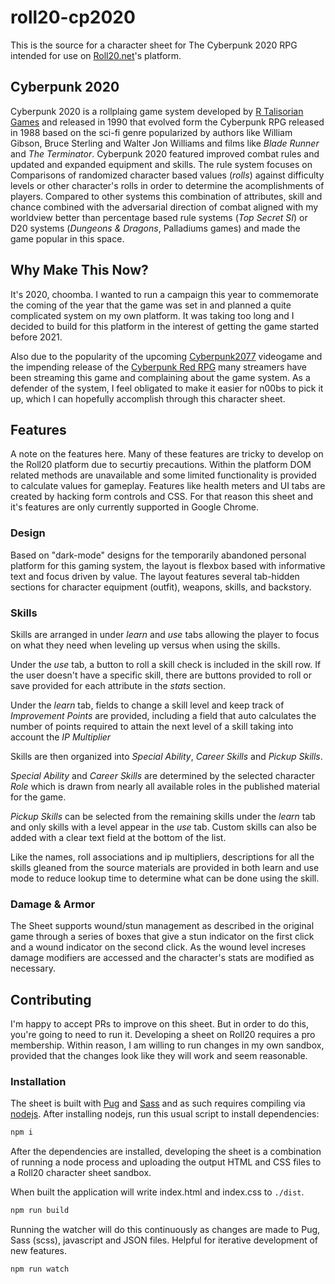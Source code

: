 # roll20-cp2020
This is the source for a character sheet for The Cyberpunk 2020 RPG intended for use on [Roll20.net](https://wiki.roll20.net/Category:Character_Sheet_Documentation)'s platform.

## Cyberpunk 2020
Cyberpunk 2020 is a rollplaing game system developed by [R Talisorian Games](https://rtalsoriangames.com/cyberpunk) and released in 1990 that evolved form the Cyberpunk RPG released in 1988 based on the sci-fi genre popularized by authors like William Gibson, Bruce Sterling and Walter Jon Williams and films like _Blade Runner_ and _The Terminator_. Cyberpunk 2020 featured improved combat rules and updated and expanded equipment and skills. The rule system focuses on Comparisons of randomized character based values (_rolls_) against  difficulty levels or other character's rolls in order to determine the acomplishments of players. Compared to other systems this combination of attributes, skill and chance combined with the adversarial direction of combat aligned with my worldview better than percentage based rule systems (_Top Secret SI_) or D20 systems (_Dungeons & Dragons_, Palladiums games) and made the game popular in this space.

## Why Make This Now?
It's 2020, choomba. I wanted to run a campaign this year to commemorate the coming of the year that the game was set in and planned a quite complicated system on my own platform. It was taking too long and I decided to build for this platform in the interest of getting the game started before 2021.

Also due to the popularity of the upcoming [Cyberpunk2077](https://www.cyberpunk.net/us/en/) videogame and the impending release of the [Cyberpunk Red RPG](https://rtalsoriangames.com/2019/05/30/the-cyberpunk-red-faq/) many streamers have been streaming this game and complaining about the game system. As a defender of the system, I feel obligated to make it easier for n00bs to pick it up, which I can hopefully accomplish through this character sheet.

## Features
A note on the features here. Many of these features are tricky to develop on the Roll20 platform due to securtiy precautions. Within the platform DOM related methods are unavailable and some limited functionality is provided to calculate values for gameplay. Features like health meters and UI tabs are created by hacking form controls and CSS. For that reason this sheet and it's features are only currently supported in Google Chrome.

### Design
Based on "dark-mode" designs for the temporarily abandoned personal platform for this gaming system, the layout is flexbox based with informative text and focus driven by value. The layout features several tab-hidden sections for character equipment (outfit), weapons, skills, and backstory.

### Skills
Skills are arranged in under _*learn*_ and _*use*_ tabs allowing the player to focus on what they need when leveling up versus when using the skills. 

Under the _use_ tab, a button to roll a skill check is included in the skill row. If the user doesn't have a specific skill, there are buttons provided to roll or save provided for each attribute in the _stats_ section.

Under the _learn_ tab, fields to change a skill level and keep track of _Improvement Points_ are provided, including a field that auto calculates the number of points required to attain the next level of a skill taking into account the _IP Multiplier_

Skills are then organized into _Special Ability_, _Career Skills_ and _Pickup Skills_. 

_Special Ability_ and _Career Skills_ are determined by the selected character _Role_ which is drawn from nearly all available roles in the published material for the game. 

_Pickup Skills_ can be selected from the remaining skills under the _learn_ tab and only skills with a level appear in the _use_ tab. Custom skills can also be added with a clear text field at the bottom of the list.

Like the names, roll associations and ip multipliers, descriptions for all the skills gleaned from the source materials are provided in both learn and use mode to reduce lookup time to determine what can be done using the skill.

### Damage & Armor
The Sheet supports wound/stun management as described in the original game through a series of boxes that give a stun indicator on the first click and a wound indicator on the second click. As the wound level increses damage modifiers are accessed and the character's stats are modified as necessary.

## Contributing
I'm happy to accept PRs to improve on this sheet. But in order to do this, you're going to need to run it. Developing a sheet on Roll20 requires a pro membership. Within reason, I am willing to run changes in my own sandbox, provided that the changes look like they will work and seem reasonable.

### Installation
The sheet is built with [Pug](https://pugjs.org/api/getting-started.html) and [Sass](https://sass-lang.com/) and as such requires compiling via [nodejs](https://nodejs.org/en/). After installing nodejs, run this usual script to install dependencies:

```bash
npm i
```

After the dependencies are installed, developing the sheet is a combination of running a node process and uploading the output HTML and CSS files to a Roll20 character sheet sandbox. 

When built the application will write index.html and index.css to `./dist`.

```bash
npm run build
```

Running the watcher will do this continuously as changes are made to Pug, Sass (scss), javascript and JSON files. Helpful for iterative development of new features.

```bash
npm run watch
```